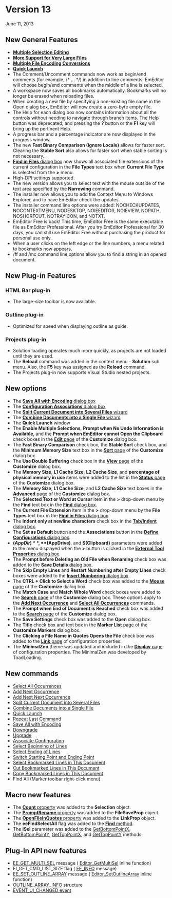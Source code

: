 # Version 13

June 11, 2013

## New General Features

- [**Multiple Selection Editing**](../features/multiple_selection_editing)
- [**More Support for Very Large Files**](../features/more_support_for_very_large_files)
- [**Multiple File Encoding Conversions**](../features/multiple_file_encoding_conversion)
- [**Quick Launch**](../features/quick_launch)
- The Comment/Uncomment commands now work as begin/end comments (for example, /\* ... \*/) in addition to line comments. EmEditor will choose begin/end comments when the middle of a line is selected.
- A workspace now saves all bookmarks automatically. Bookmarks will no longer be erased when reloading files.
- When creating a new file by specifying a non-existing file name in the Open dialog box, EmEditor will now create a zero-byte empty file.
- The Help for each dialog box now contains information about all the controls without needing to navigate through branch items. The Help button was deprecated, and pressing the **?** button or the **F1** key will bring up the pertinent Help.
- A progress bar and a percentage indicator are now displayed in the progress window.
- The new **Fast Binary Comparison (Ignore Locale)** allows for faster sort. Clearing the **Stable Sort** also allows for faster sort when stable sorting is not necessary.
- [**Find in Files** dialog box](../dlg/find_in_files/index) now shows all associated file extensions of the current configuration in the **File Types** text box when **Current File Type** is selected from the **>** menu.
- High-DPI settings supported.
- The new version allows you to select text with the mouse outside of the text area specified by the **Narrowing** command.
- The installer now allows you to add the Context Menu to Windows Explorer, and to have EmEditor check the updates.
- The installer command line options were added: NOCHECKUPDATES, NOCONTEXTMENU, NODESKTOP, NOIEEDITOR, NOIEVIEW, NOPATH, NOSHORTCUT, NOTRAYICON, and NOTXT.
- EmEditor Free is back! This time, EmEditor Free is the same executable file as EmEditor Professional. After you try EmEditor Professional for 30 days, you can still use EmEditor Free without purchasing the product for personal use only.
- When a user clicks on the left edge or the line numbers, a menu related to bookmarks now appears.
- /ff and /mc command line options allow you to find a string in an
opened document.

## New Plug-in Features

### HTML Bar plug-in

- The large-size toolbar is now available.

### Outline plug-in

- Optimized for speed when displaying outline as guide.

### Projects plug-in

- Solution loading operates much more quickly, as projects are not loaded until they are used.
- The **Reload** command was added in the context menu - **Solution** sub menu. Also, the **F5** key was assigned as the
**Reload** command.
- The Projects plug-in now supports Visual Studio nested projects.

## New options

- The
[**Save All with Encoding** dialog box](../dlg/save_all_as/index)
- The
[**Configuration Associations** dialog box](../dlg/configuration_associations/index)
- The
[**Split Current Document into Several Files** wizard](../dlg/split_to_files/index)
- The
[**Combine Documents into a Single File** wizard](../dlg/combine_files/index)
- The
**Quick Launch** window
- The **Enable Multiple Selections**, **Prompt when No Undo**
**Information is Available**, and the **Prompt when EmEditor cannot Open the Clipboard** check boxes in the
[**Edit** page](../dlg/customize/edit/index) of the **Customize** dialog box.
- The **Fast Binary Comparison** check box, the **Stable Sort** check box, and the **Minimum Memory Size** text box in the
[**Sort** page](../dlg/customize/sort/index) of the **Customize** dialog box.
- The **Use Double Buffering** check box in the
[**View** page](../dlg/customize/view/index) of the **Customize** dialog box.
- The **Memory Size**, **L1 Cache Size**, **L2 Cache Size**, and **percentage of physical memory in use** items were added to the list in the
[**Status** page](../dlg/customize/status/index) of the **Customize** dialog box.
- The **Memory Size**, **L1 Cache Size**, and **L2 Cache Size** text boxes in the [**Advanced** page](../dlg/customize/advanced/index) of the **Customize**
dialog box.
- The **Selected Text or Word at Cursor** item in the **>** drop-down menu by the **Find** text box in the
[**Find** dialog box](../dlg/find/index).
- The **Current File Extension** item in the **>** drop-down menu by the **File Types** text box in the
[**Find in Files** dialog box](../dlg/find_in_files/index).
- The **Indent only at newline characters** check box in the
[**Tab/Indent** dialog box](../dlg/properties/general/indent/index).
- The **Set as Default** button and the **Associations** button in the
[**Define Configurations** dialog box](../dlg/configurations/index).
- **$(AppDir)**, **$(AppDrive)**, and **$(Clipboard)** parameters were added to the menu displayed when the **>** button is clicked in the
[**External Tool Properties** dialog box](../dlg/tools/properties/index).
- The **Prompt before Deleting an Old File when Renaming** check box was added to the
[**Save Details** dialog box](../dlg/properties/file/save_details/index).
- The **Skip Empty Lines** and **Restart Numbering after Empty Lines** check boxes were added to the
[**Insert Numbering** dialog box](../dlg/insert_numbering/index).
- The **CTRL + Click to Select a Word** check box was added to the
[**Mouse** page](../dlg/customize/mouse/index) of the **Customize**
dialog box.
- The **Match Case** and **Match Whole Word** check boxes were added to the
[**Search** page](../dlg/customize/search/index) of the **Customize** dialog box. These options apply to the **[Add Next Occurrence](../cmd/search/add_next_occurrence)** and **[Select All Occurrences](../cmd/search/select_all_occurrences)**
commands.
- The **Prompt when End of Document is Reached** check box was added to the
[**Search** page](../dlg/customize/search/index) of the **Customize** dialog box.
- The **Save Settings** check box was added to the **Open** dialog box.
- The **Title** check box and text box in the
[**Marker List** page](../dlg/customize_markers/marker_list/index) of the **Customize Markers** dialog box.
- The **Clicking a File Name in Quotes Opens the File** check box was added to the
[**Link** page](../dlg/properties/link/index) of configuration properties.
- The **MinimalZen** theme was updated and included in the [**Display** page](../dlg/properties/display/index) of configuration properties. The MinimalZen was
developed by ToadLoading.

## New commands

- [Select All Occurrences](../cmd/search/select_all_occurrences)
- [Add Next Occurrence](../cmd/search/add_next_occurrence)
- [Add Next Next Occurrence](../cmd/search/add_next2_occurrence)
- [Split Current Document into Several Files](../cmd/tools/split_to_files)
- [Combine Documents into a Single File](../cmd/tools/combine_files)
- [Quick Launch](../cmd/tools/search_all_commands)
- [Repeat Last Command](../cmd/edit/repeat_last_command)
- [Save All with Encoding](../cmd/file/file_save_all_as)
- [Downgrade](../cmd/help/downgrade)
- [Upgrade](../cmd/help/upgrade)
- [Associate Configuration](../cmd/tools/configuration_associations)
- [Select Beginning of Lines](../cmd/edit/select_begin_lines)
- [Select Ending of Lines](../cmd/edit/select_end_lines)
- [Switch Starting Point and Ending Point](../cmd/edit/switch_start_end_select)
- [Select Bookmarked Lines in This Document](../cmd/edit/bookmark_select)
- [Cut Bookmarked Lines in This Document](../cmd/edit/bookmark_cut)
- [Copy Bookmarked Lines in This Document](../cmd/edit/bookmark_copy)
- Find All (Marker toolbar right-click menu)

## Macro new features

- The [**Count** property](../macro/selection/selection_count) was added to the **Selection** object.
- The [**PromptRename** property](../macro/file_save_prop/prompt_rename) was added to the **FileSaveProp** object.
- The [**OpenFileInQuotes** property](../macro/link_prop/open_file_in_quotes) was added to the **LinkProp** object.
- The **eeFindSelectAll** flag was added to the [**Find** method](../macro/selection/selection_find).
- The **iSel** parameter was added to the [GetBottomPointX](../macro/selection/selection_getbottompointx), [GetBottomPointY](../macro/selection/selection_getbottompointy),
[GetTopPointX](../macro/selection/selection_gettoppointx), and
[GetTopPointY](../macro/selection/selection_gettoppointy) methods.

## Plug-in API new features

- [EE\_GET\_MULTI\_SEL](../plugin/message/ee_get_multi_sel)
message ( [Editor\_GetMultiSel](../plugin/macro/editor_getmultisel)
inline function)
- EI\_GET\_CMD\_LIST\_SIZE flag ( [EE\_INFO](../plugin/message/ee_info) message)
- [EE\_SET\_OUTLINE\_ARRAY](../plugin/message/ee_set_outline_array)
message ( [Editor\_SetOutlineArray](../plugin/macro/editor_setoutlinearray)
inline function)
- [OUTLINE\_ARRAY\_INFO](../plugin/structure/outline_array_info) structure
- [EVENT\_UI\_CHANGED event](../plugin/event/index)
